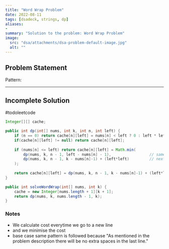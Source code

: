 ```yaml
---
title: "Word Wrap Problem"
date: 2022-08-11
tags: [dsadeck, strings, dp]
aliases:
- 
summary: "Solution to the problem: Word Wrap Problem"
image:
  src: "dsa/attachments/dsa-problem-default-image.jpg"
  alt: ""
---
```


## Problem Statement


Pattern: 

---

## Incomplete Solution
#todoleetcode 
``` java	
Integer[][] cache;

public int dp(int[] nums, int k, int n, int left) {
	if (n == 0) return cache[n][left] = nums[n] < left ? 0 : left * left;
	if(cache[n][left] != null) return cache[n][left];
	
	if (nums[n] <= left) return cache[n][left] = Math.min(
		dp(nums, k, n - 1, left - nums[n] - 1),                 // same line
		dp(nums, k, n - 1, k - nums[n]-1) + (left*left)         // next line
	);
	
	return cache[n][left] = dp(nums, k, n - 1, k - nums[n]-1) + (left*left) ;   // next line
}

public int solveWordWrap(int[] nums, int k) {
	cache = new Integer[nums.length + 1][k + 1];
	return dp(nums, k, nums.length - 1, k);
}

```


### Notes
- We calculate cost everytime we go to a new line
- and we minimise the cost
- base case same pattern is followed because "As mentioned in the problem description there will be no extra spaces in the last line."



